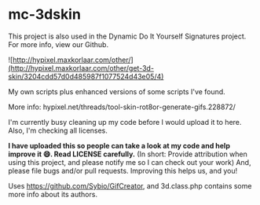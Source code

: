 # mc-3dskin


This project is also used in the Dynamic Do It Yourself Signatures project. For more info, view our Github.


![http://hypixel.maxkorlaar.com/other/](http://hypixel.maxkorlaar.com/other/get-3d-skin/3204cdd57d0d485987f1077524d43e05/4)

My own scripts plus enhanced versions of some scripts I've found.

More info: hypixel.net/threads/tool-skin-rot8or-generate-gifs.228872/


I'm currently busy cleaning up my code before I would upload it to here.
Also, I'm checking all licenses. 

**I have uploaded this so people can take a look at my code and help improve it :smile:. Read LICENSE carefully.**
(In short: Provide attribution when using this project, and please notify me so I can check out your work)
And, please file bugs and/or pull requests. Improving this helps us, and you!


Uses https://github.com/Sybio/GifCreator, and 3d.class.php contains some more info about its authors.
